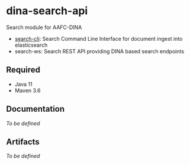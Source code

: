 # dina-search-api
Search module for AAFC-DINA

- [search-cli](https://github.com/AAFC-BICoE/dina-search-api/blob/21626_send_Merged_Document_To_ElasticSearch/search-cli/README.md): Search Command Line Interface for document ingest into elasticsearch
- search-ws:  Search REST API providing DINA based search endpoints


## Required

* Java 11
* Maven 3.6

## Documentation

*To be defined*

## Artifacts

*To be defined*

